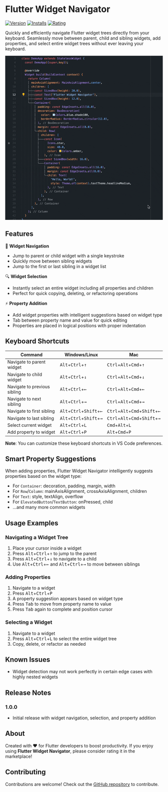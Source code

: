 # Flutter Widget Navigator

[![Version](https://img.shields.io/visual-studio-marketplace/v/valentindrolet.flutter-widget-navigator)](https://marketplace.visualstudio.com/items?itemName=valentindrolet.flutter-widget-navigator)
[![Installs](https://img.shields.io/visual-studio-marketplace/i/valentindrolet.flutter-widget-navigator)](https://marketplace.visualstudio.com/items?itemName=valentindrolet.flutter-widget-navigator)
[![Rating](https://img.shields.io/visual-studio-marketplace/r/valentindrolet.flutter-widget-navigator)](https://marketplace.visualstudio.com/items?itemName=valentindrolet.flutter-widget-navigator)

Quickly and efficiently navigate Flutter widget trees directly from your keyboard.
Seamlessly move between parent, child and sibling widgets, add properties, and select entire widget trees without ever leaving your keyboard.

![Flutter Widget Navigator in action](https://raw.githubusercontent.com/valentindrolet/flutter-widget-navigator/refs/heads/main/images/demo.gif)

## Features

🚀 **Widget Navigation**

- Jump to parent or child widget with a single keystroke
- Quickly move between sibling widgets
- Jump to the first or last sibling in a widget list

🔍 **Widget Selection**

- Instantly select an entire widget including all properties and children
- Perfect for quick copying, deleting, or refactoring operations

⚡ **Property Addition**

- Add widget properties with intelligent suggestions based on widget type
- Tab between property name and value for quick editing
- Properties are placed in logical positions with proper indentation

## Keyboard Shortcuts

| Command                      | Windows/Linux                                                | Mac                                                                         |
| ---------------------------- | ------------------------------------------------------------ | --------------------------------------------------------------------------- |
| Navigate to parent widget    | <kbd>Alt</kbd>+<kbd>Ctrl</kbd>+<kbd>↑</kbd>                  | <kbd>Ctrl</kbd>+<kbd>Alt</kbd>+<kbd>Cmd</kbd>+<kbd>↑</kbd>                  |
| Navigate to child widget     | <kbd>Alt</kbd>+<kbd>Ctrl</kbd>+<kbd>↓</kbd>                  | <kbd>Ctrl</kbd>+<kbd>Alt</kbd>+<kbd>Cmd</kbd>+<kbd>↓</kbd>                  |
| Navigate to previous sibling | <kbd>Alt</kbd>+<kbd>Ctrl</kbd>+<kbd>←</kbd>                  | <kbd>Ctrl</kbd>+<kbd>Alt</kbd>+<kbd>Cmd</kbd>+<kbd>←</kbd>                  |
| Navigate to next sibling     | <kbd>Alt</kbd>+<kbd>Ctrl</kbd>+<kbd>→</kbd>                  | <kbd>Ctrl</kbd>+<kbd>Alt</kbd>+<kbd>Cmd</kbd>+<kbd>→</kbd>                  |
| Navigate to first sibling    | <kbd>Alt</kbd>+<kbd>Ctrl</kbd>+<kbd>Shift</kbd>+<kbd>←</kbd> | <kbd>Ctrl</kbd>+<kbd>Alt</kbd>+<kbd>Cmd</kbd>+<kbd>Shift</kbd>+<kbd>←</kbd> |
| Navigate to last sibling     | <kbd>Alt</kbd>+<kbd>Ctrl</kbd>+<kbd>Shift</kbd>+<kbd>→</kbd> | <kbd>Ctrl</kbd>+<kbd>Alt</kbd>+<kbd>Cmd</kbd>+<kbd>Shift</kbd>+<kbd>→</kbd> |
| Select current widget        | <kbd>Alt</kbd>+<kbd>Ctrl</kbd>+<kbd>L</kbd>                  | <kbd>Cmd</kbd>+<kbd>Alt</kbd>+<kbd>L</kbd>                                  |
| Add property to widget       | <kbd>Alt</kbd>+<kbd>Ctrl</kbd>+<kbd>P</kbd>                  | <kbd>Alt</kbd>+<kbd>Cmd</kbd>+<kbd>P</kbd>                                  |

**Note**: You can customize these keyboard shortcuts in VS Code preferences.

## Smart Property Suggestions

When adding properties, Flutter Widget Navigator intelligently suggests properties based on the widget type:

- For `Container`: decoration, padding, margin, width
- For `Row`/`Column`: mainAxisAlignment, crossAxisAlignment, children
- For `Text`: style, textAlign, overflow
- For `ElevatedButton`/`TextButton`: onPressed, child
- ...and many more common widgets

## Usage Examples

### Navigating a Widget Tree

1. Place your cursor inside a widget
2. Press <kbd>Alt</kbd>+<kbd>Ctrl</kbd>+<kbd>↑</kbd> to jump to the parent
3. Press <kbd>Alt</kbd>+<kbd>Ctrl</kbd>+<kbd>↓</kbd> to navigate to a child
4. Use <kbd>Alt</kbd>+<kbd>Ctrl</kbd>+<kbd>←</kbd> and <kbd>Alt</kbd>+<kbd>Ctrl</kbd>+<kbd>→</kbd> to move between siblings

### Adding Properties

1. Navigate to a widget
2. Press <kbd>Alt</kbd>+<kbd>Ctrl</kbd>+<kbd>P</kbd>
3. A property suggestion appears based on widget type
4. Press <kbd>Tab</kbd> to move from property name to value
5. Press <kbd>Tab</kbd> again to complete and position cursor

### Selecting a Widget

1. Navigate to a widget
2. Press <kbd>Alt</kbd>+<kbd>Ctrl</kbd>+<kbd>L</kbd> to select the entire widget tree
3. Copy, delete, or refactor as needed

## Known Issues

- Widget detection may not work perfectly in certain edge cases with highly nested widgets

## Release Notes

### 1.0.0

- Initial release with widget navigation, selection, and property addition

## About

Created with ❤️ for Flutter developers to boost productivity. If you enjoy using **Flutter Widget Navigator**, please consider rating it in the marketplace!

## Contributing

Contributions are welcome! Check out the [GitHub repository](https://github.com/valentindrolet/flutter-widget-navigator) to contribute.
